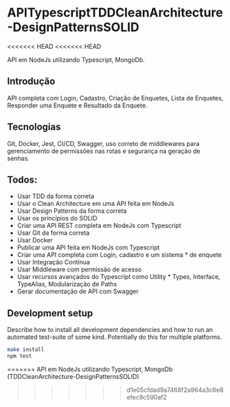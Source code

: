 # APITypescriptTDDCleanArchitecture-DesignPatternsSOLID
<<<<<<< HEAD
<<<<<<< HEAD

 API em NodeJs utilizando Typescript, MongoDb. 

 ## Introdução

API completa com Login, Cadastro, Criação de Enquetes, Lista de Enquetes, Responder uma Enquete e Resultado da Enquete.

 ## Tecnologias

 Git, Docker, Jest, CI/CD, Swagger, uso correto de middlewares para gerenciamento de permissões nas rotas e segurança na geração de senhas.

  ## Todos:

* Usar TDD da forma correta
* Usar o Clean Architecture em uma API feita em NodeJs
* Usar Design Patterns da forma correta
* Usar os princípios do SOLID
* Criar uma API REST completa em NodeJs com Typescript
* Usar Git da forma correta
* Usar Docker
* Publicar uma API feita em NodeJs com Typescript
* Criar uma API completa com Login, cadastro e um sistema * de enquete
* Usar Integração Contínua
* Usar Middleware com permissão de acesso
* Usar recursos avançados do Typescript como Utility * Types, Interface, TypeAlias, Modularização de Paths
* Gerar documentação de API com Swagger

 ## Development setup

Describe how to install all development dependencies and how to run an automated test-suite of some kind. Potentially do this for multiple platforms.

```sh
make install
npm test
```
=======
 API em NodeJs utilizando Typescript, MongoDb (TDDCleanArchitecture-DesignPatternsSOLID)
>>>>>>> d1e05cfdad9a7468f2a964a3c6e8efec9c590af2
